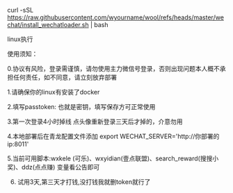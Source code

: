 curl -sSL https://raw.githubusercontent.com/wyourname/wool/refs/heads/master/wechat/install_wechatloader.sh | bash

linux执行

使用须知：

0.协议有风险，登录需谨慎，请勿使用主力微信号登录，否则出现问题本人概不承担任何责任，如不同意，请立刻放弃部署

1.请确保你的linux有安装了docker

2.填写passtoken: 也就是密钥，填写保存方可正常使用 

3.第一次登录4小时掉线 点头像重新登录三天后才掉的，介意勿用 

4.本地部署后在青龙配置文件添加 export WECHAT_SERVER='http://你部署的ip:8011' 

5.当前可用脚本:wxkele (可乐)、wxyidian(壹点联盟)、search_reward(搜搜小奖)、ddz(点点赚) 变量看公告即可

6. 试用3天,第三天才打钱,没打钱我就删token就行了

